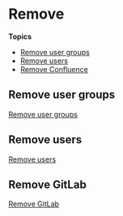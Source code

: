 # Remove

**Topics**

- [Remove user groups]()
- [Remove users]()
- [Remove Confluence]()

## Remove user groups
[Remove user groups](https://docs.developer.tech.gov.sg/docs/ship-hats-portal-guide/#/manage-tools?id=remove-user-groups-from-a-project-tool)

## Remove users
[Remove users]()

## Remove GitLab

[Remove GitLab](https://docs.developer.tech.gov.sg/docs/ship-hats-portal-guide/#/manage-tools?id=remove-project-tools)


